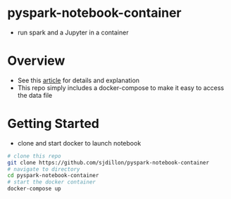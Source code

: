 # pyspark-notebook-container

- run spark and a Jupyter in a container

# Overview

- See this [article](https://levelup.gitconnected.com/using-docker-and-pyspark-134cd4cab867) for details and explanation
- This repo simply includes a docker-compose to make it easy to access the data file

# Getting Started

- clone and start docker to launch notebook

```bash
# clone this repo
git clone https://github.com/sjdillon/pyspark-notebook-container
# navigate to directory
cd pyspark-notebook-container
# start the docker container
docker-compose up
```
